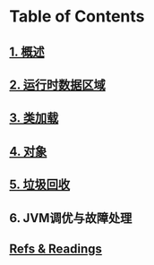 # Table of Contents

## [1. 概述](1_overview.md)

## [2. 运行时数据区域](2_runtime_data_areas.md)

## [3. 类加载]()

## [4. 对象]()

## [5. 垃圾回收](5_garbage_collection.md)

## 6. JVM调优与故障处理

## [Refs & Readings](ref_reading.md)
